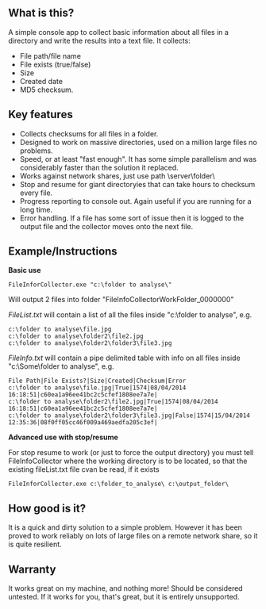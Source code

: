 ## What is this?

A simple console app to collect basic information about all files in a directory and write the results into a text file.
It collects: 

* File path/file name
* File exists (true/false)
* Size
* Created date
* MD5 checksum.

## Key features

* Collects checksums for all files in a folder.
* Designed to work on massive directories, used on a million large files no problems. 
* Speed, or at least "fast enough". It has some simple parallelism and was considerably faster than the solution it replaced.
* Works against network shares, just use path \\server\folder\
* Stop and resume for giant directoryies that can take hours to checksum every file. 
* Progress reporting to console out. Again useful if you are running for a long time.
* Error handling. If a file has some sort of issue then it is logged to the output file and the collector moves onto the next file.

## Example/Instructions

**Basic use**

    FileInforCollector.exe "c:\folder to analyse\" 
	
Will output 2 files into folder "FileInfoCollectorWorkFolder_0000000"

*FileList.txt* will contain a list of all the files inside "c:\folder to analyse\", e.g.

    c:\folder to analyse\file.jpg
    c:\folder to analyse\folder2\file2.jpg
    c:\folder to analyse\folder2\folder3\file3.jpg

*FileInfo.txt* will contain a pipe delimited table with info on all files inside "c:\Some\folder to analyse\", e.g.

    File Path|File Exists?|Size|Created|Checksum|Error
    c:\folder to analyse\file.jpg|True|1574|08/04/2014 16:18:51|c60ea1a96ee41bc2c5cfef1808ee7a7e|
    c:\folder to analyse\folder2\file2.jpg|True|1574|08/04/2014 16:18:51|c60ea1a96ee41bc2c5cfef1808ee7a7e|
    c:\folder to analyse\folder2\folder3\file3.jpg|False|1574|15/04/2014 12:35:36|08f0ff05cc46f009a469aedfa205c3ef|

**Advanced use with stop/resume**

For stop resume to work (or just to force the output directory) you must tell FileInfoCollector where the working directory is to be located, so that the existing fileList.txt file cvan be read, if it exists

    FileInforCollector.exe c:\folder_to_analyse\ c:\output_folder\ 

## How good is it?
It is a quick and dirty solution to a simple problem. However it has been proved to work reliably on lots of large files on a remote network share, so it is quite resilient. 

## Warranty
It works great on my machine, and nothing more! 
Should be considered untested. 
If it works for you, that's great, but it is entirely unsupported.